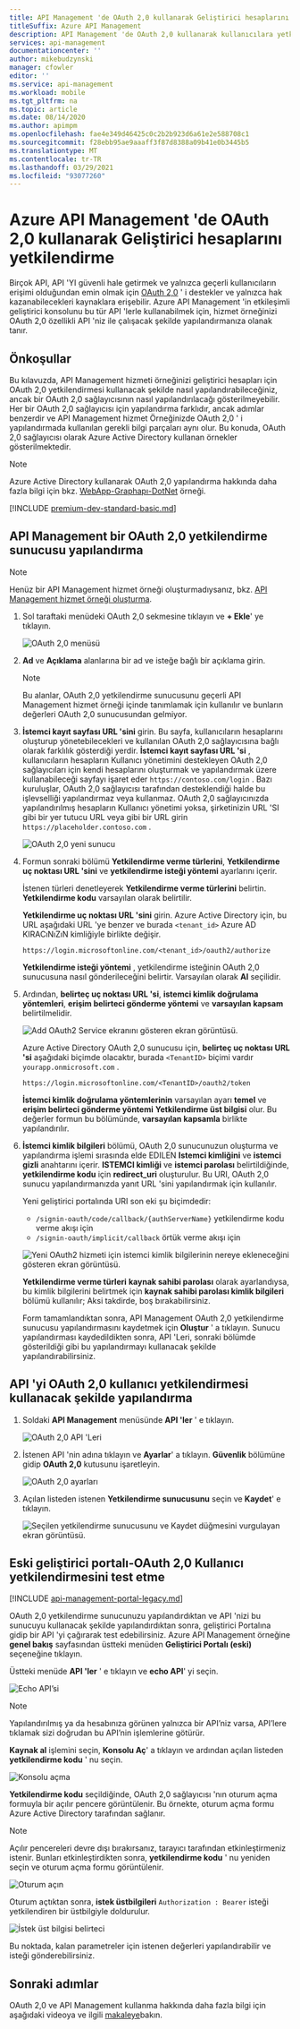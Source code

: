 ```yaml
---
title: API Management 'de OAuth 2,0 kullanarak Geliştirici hesaplarını yetkilendir
titleSuffix: Azure API Management
description: API Management 'de OAuth 2,0 kullanarak kullanıcılara yetki verme hakkında bilgi edinin. OAuth 2,0, kullanıcıların yalnızca hak kazanabilecekleri kaynaklara erişebilmesi için API 'YI güvenlik altına alır.
services: api-management
documentationcenter: ''
author: mikebudzynski
manager: cfowler
editor: ''
ms.service: api-management
ms.workload: mobile
ms.tgt_pltfrm: na
ms.topic: article
ms.date: 08/14/2020
ms.author: apimpm
ms.openlocfilehash: fae4e349d46425c0c2b2b923d6a61e2e588708c1
ms.sourcegitcommit: f28ebb95ae9aaaff3f87d8388a09b41e0b3445b5
ms.translationtype: MT
ms.contentlocale: tr-TR
ms.lasthandoff: 03/29/2021
ms.locfileid: "93077260"
---
```

# <a name="how-to-authorize-developer-accounts-using-oauth-20-in-azure-api-management"></a>Azure API Management 'de OAuth 2,0 kullanarak Geliştirici hesaplarını yetkilendirme

Birçok API, API 'YI güvenli hale getirmek ve yalnızca geçerli kullanıcıların erişimi olduğundan emin olmak için [OAuth 2,0](https://oauth.net/2/) ' i destekler ve yalnızca hak kazanabilecekleri kaynaklara erişebilir. Azure API Management 'in etkileşimli geliştirici konsolunu bu tür API 'lerle kullanabilmek için, hizmet örneğinizi OAuth 2,0 özellikli API 'niz ile çalışacak şekilde yapılandırmanıza olanak tanır.

## <a name="prerequisites"></a><a name="prerequisites"> </a>Önkoşullar

Bu kılavuzda, API Management hizmeti örneğinizi geliştirici hesapları için OAuth 2,0 yetkilendirmesi kullanacak şekilde nasıl yapılandırabileceğiniz, ancak bir OAuth 2,0 sağlayıcısının nasıl yapılandırılacağı gösterilmeyebilir. Her bir OAuth 2,0 sağlayıcısı için yapılandırma farklıdır, ancak adımlar benzerdir ve API Management hizmet Örneğinizde OAuth 2,0 ' i yapılandırmada kullanılan gerekli bilgi parçaları aynı olur. Bu konuda, OAuth 2,0 sağlayıcısı olarak Azure Active Directory kullanan örnekler gösterilmektedir.

> [!NOTE]
> Azure Active Directory kullanarak OAuth 2,0 yapılandırma hakkında daha fazla bilgi için bkz. [WebApp-Graphapı-DotNet][WebApp-GraphAPI-DotNet] örneği.

[!INCLUDE [premium-dev-standard-basic.md](../../includes/api-management-availability-premium-dev-standard-basic.md)]

## <a name="configure-an-oauth-20-authorization-server-in-api-management"></a><a name="step1"> </a>API Management bir OAuth 2,0 yetkilendirme sunucusu yapılandırma

> [!NOTE]
> Henüz bir API Management hizmet örneği oluşturmadıysanız, bkz. [API Management hizmet örneği oluşturma][Create an API Management service instance].

1. Sol taraftaki menüdeki OAuth 2,0 sekmesine tıklayın ve **+ Ekle**' ye tıklayın.

    ![OAuth 2,0 menüsü](./media/api-management-howto-oauth2/oauth-01.png)

2. **Ad** ve **Açıklama** alanlarına bir ad ve isteğe bağlı bir açıklama girin.

    > [!NOTE]
    > Bu alanlar, OAuth 2,0 yetkilendirme sunucusunu geçerli API Management hizmet örneği içinde tanımlamak için kullanılır ve bunların değerleri OAuth 2,0 sunucusundan gelmiyor.

3. **İstemci kayıt sayfası URL 'sini** girin. Bu sayfa, kullanıcıların hesaplarını oluşturup yönetebilecekleri ve kullanılan OAuth 2,0 sağlayıcısına bağlı olarak farklılık gösterdiği yerdir. **İstemci kayıt sayfası URL 'si** , kullanıcıların hesapların Kullanıcı yönetimini destekleyen OAuth 2,0 sağlayıcıları için kendi hesaplarını oluşturmak ve yapılandırmak üzere kullanabileceği sayfayı işaret eder `https://contoso.com/login` . Bazı kuruluşlar, OAuth 2,0 sağlayıcısı tarafından desteklendiği halde bu işlevselliği yapılandırmaz veya kullanmaz. OAuth 2,0 sağlayıcınızda yapılandırılmış hesapların Kullanıcı yönetimi yoksa, şirketinizin URL 'SI gibi bir yer tutucu URL veya gibi bir URL girin `https://placeholder.contoso.com` .

    ![OAuth 2,0 yeni sunucu](./media/api-management-howto-oauth2/oauth-02.png)

4. Formun sonraki bölümü **Yetkilendirme verme türlerini**, **Yetkilendirme uç noktası URL 'sini** ve **yetkilendirme isteği yöntemi** ayarlarını içerir.

    İstenen türleri denetleyerek **Yetkilendirme verme türlerini** belirtin. **Yetkilendirme kodu** varsayılan olarak belirtilir.

    **Yetkilendirme uç noktası URL 'sini** girin. Azure Active Directory için, bu URL aşağıdaki URL 'ye benzer ve burada `<tenant_id>` Azure AD KIRACıNıZıN kimliğiyle birlikte değişir.

    `https://login.microsoftonline.com/<tenant_id>/oauth2/authorize`

    **Yetkilendirme isteği yöntemi** , yetkilendirme isteğinin OAuth 2,0 sunucusuna nasıl gönderileceğini belirtir. Varsayılan olarak **Al** seçilidir.

5. Ardından, **belirteç uç noktası URL 'si**, **istemci kimlik doğrulama yöntemleri**, **erişim belirteci gönderme yöntemi** ve **varsayılan kapsam** belirtilmelidir.

    ![Add OAuth2 Service ekranını gösteren ekran görüntüsü.](./media/api-management-howto-oauth2/oauth-03.png)

    Azure Active Directory OAuth 2,0 sunucusu için, **belirteç uç noktası URL 'si** aşağıdaki biçimde olacaktır, burada `<TenantID>`  biçimi vardır `yourapp.onmicrosoft.com` .

    `https://login.microsoftonline.com/<TenantID>/oauth2/token`

    **İstemci kimlik doğrulama yöntemlerinin** varsayılan ayarı **temel** ve **erişim belirteci gönderme yöntemi** **Yetkilendirme üst bilgisi** olur. Bu değerler formun bu bölümünde, **varsayılan kapsamla** birlikte yapılandırılır.

6. **İstemci kimlik bilgileri** bölümü, OAuth 2,0 sunucunuzun oluşturma ve yapılandırma işlemi sırasında elde EDILEN **Istemci kimliğini** ve **istemci gizli** anahtarını içerir. **ISTEMCI kimliği** ve **istemci parolası** belirtildiğinde, **yetkilendirme kodu** için **redirect_uri** oluşturulur. Bu URI, OAuth 2,0 sunucu yapılandırmanızda yanıt URL 'sini yapılandırmak için kullanılır.

    Yeni geliştirici portalında URI son eki şu biçimdedir:

    - `/signin-oauth/code/callback/{authServerName}` yetkilendirme kodu verme akışı için
    - `/signin-oauth/implicit/callback` örtük verme akışı için

    ![Yeni OAuth2 hizmeti için istemci kimlik bilgilerinin nereye ekleneceğini gösteren ekran görüntüsü.](./media/api-management-howto-oauth2/oauth-04.png)

    **Yetkilendirme verme türleri** **kaynak sahibi parolası** olarak ayarlandıysa, bu kimlik bilgilerini belirtmek için **kaynak sahibi parolası kimlik bilgileri** bölümü kullanılır; Aksi takdirde, boş bırakabilirsiniz.

    Form tamamlandıktan sonra, API Management OAuth 2,0 yetkilendirme sunucusu yapılandırmasını kaydetmek için **Oluştur** ' a tıklayın. Sunucu yapılandırması kaydedildikten sonra, API 'Leri, sonraki bölümde gösterildiği gibi bu yapılandırmayı kullanacak şekilde yapılandırabilirsiniz.

## <a name="configure-an-api-to-use-oauth-20-user-authorization"></a><a name="step2"> </a>API 'yi OAuth 2,0 kullanıcı yetkilendirmesi kullanacak şekilde yapılandırma

1. Soldaki **API Management** menüsünde **API 'ler** ' e tıklayın.

    ![OAuth 2,0 API 'Leri](./media/api-management-howto-oauth2/oauth-05.png)

2. İstenen API 'nin adına tıklayın ve **Ayarlar**' a tıklayın. **Güvenlik** bölümüne gidip **OAuth 2,0** kutusunu işaretleyin.

    ![OAuth 2,0 ayarları](./media/api-management-howto-oauth2/oauth-06.png)

3. Açılan listeden istenen **Yetkilendirme sunucusunu** seçin ve **Kaydet**' e tıklayın.

    ![Seçilen yetkilendirme sunucusunu ve Kaydet düğmesini vurgulayan ekran görüntüsü.](./media/api-management-howto-oauth2/oauth-07.png)

## <a name="legacy-developer-portal---test-the-oauth-20-user-authorization"></a><a name="step3"> </a>Eski geliştirici portalı-OAuth 2,0 Kullanıcı yetkilendirmesini test etme

[!INCLUDE [api-management-portal-legacy.md](../../includes/api-management-portal-legacy.md)]

OAuth 2,0 yetkilendirme sunucunuzu yapılandırdıktan ve API 'nizi bu sunucuyu kullanacak şekilde yapılandırdıktan sonra, geliştirici Portalına gidip bir API 'yi çağırarak test edebilirsiniz. Azure API Management örneğine **genel bakış** sayfasından üstteki menüden **Geliştirici Portalı (eski)** seçeneğine tıklayın.

Üstteki menüde **API 'ler** ' e tıklayın ve **echo API**' yi seçin.

![Echo API’si][api-management-apis-echo-api]

> [!NOTE]
> Yapılandırılmış ya da hesabınıza görünen yalnızca bir API’niz varsa, API’lere tıklamak sizi doğrudan bu API’nin işlemlerine götürür.

**Kaynak al** işlemini seçin, **Konsolu Aç**' a tıklayın ve ardından açılan listeden **yetkilendirme kodu** ' nu seçin.

![Konsolu açma][api-management-open-console]

**Yetkilendirme kodu** seçildiğinde, OAuth 2,0 sağlayıcısı 'nın oturum açma formuyla bir açılır pencere görüntülenir. Bu örnekte, oturum açma formu Azure Active Directory tarafından sağlanır.

> [!NOTE]
> Açılır pencereleri devre dışı bırakırsanız, tarayıcı tarafından etkinleştirmeniz istenir. Bunları etkinleştirdikten sonra, **yetkilendirme kodu** ' nu yeniden seçin ve oturum açma formu görüntülenir.

![Oturum açın][api-management-oauth2-signin]

Oturum açtıktan sonra, **istek üstbilgileri** `Authorization : Bearer` isteği yetkilendiren bir üstbilgiyle doldurulur.

![İstek üst bilgisi belirteci][api-management-request-header-token]

Bu noktada, kalan parametreler için istenen değerleri yapılandırabilir ve isteği gönderebilirsiniz.

## <a name="next-steps"></a>Sonraki adımlar

OAuth 2,0 ve API Management kullanma hakkında daha fazla bilgi için aşağıdaki videoya ve ilgili [makaleye](api-management-howto-protect-backend-with-aad.md)bakın.

[api-management-oauth2-signin]: ./media/api-management-howto-oauth2/api-management-oauth2-signin.png
[api-management-request-header-token]: ./media/api-management-howto-oauth2/api-management-request-header-token.png
[api-management-open-console]: ./media/api-management-howto-oauth2/api-management-open-console.png
[api-management-apis-echo-api]: ./media/api-management-howto-oauth2/api-management-apis-echo-api.png

[How to add operations to an API]: ./mock-api-responses.md
[How to add and publish a product]: api-management-howto-add-products.md
[Monitoring and analytics]: api-management-monitoring.md
[Add APIs to a product]: api-management-howto-add-products.md#add-apis
[Publish a product]: api-management-howto-add-products.md#publish-product
[Get started with Azure API Management]: get-started-create-service-instance.md
[API Management policy reference]: ./api-management-policies.md
[Caching policies]: ./api-management-policies.md#caching-policies
[Create an API Management service instance]: get-started-create-service-instance.md

[https://oauth.net/2/]: https://oauth.net/2/
[WebApp-GraphAPI-DotNet]: https://github.com/AzureADSamples/WebApp-GraphAPI-DotNet

[Prerequisites]: #prerequisites
[Configure an OAuth 2.0 authorization server in API Management]: #step1
[Configure an API to use OAuth 2.0 user authorization]: #step2
[Test the OAuth 2.0 user authorization in the Developer Portal]: #step3
[Next steps]: #next-steps
